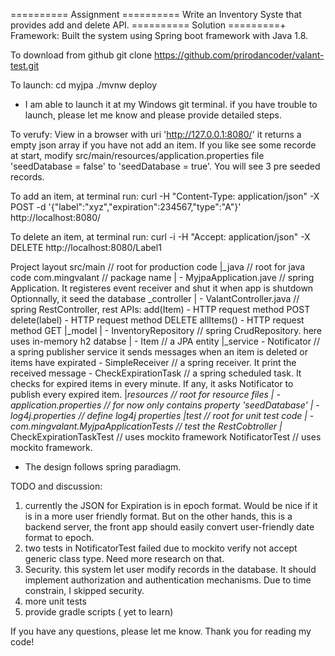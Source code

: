 ========== Assignment ==========
Write an Inventory Syste that provides add and delete API.
========== Solution =========+
Framework:
   Built the system using Spring boot framework with Java 1.8. 

To download from github
   git clone https://github.com/prirodancoder/valant-test.git 
 
To launch:
 cd myjpa
    ./mvnw deploy
  * I am able to launch it at my Windows git terminal. if you have trouble to launch, please let me know and please 
    provide detailed steps.

 To verufy: 
	View in a browser with uri 'http://127.0.0.1:8080/'
	  it returns a empty json array if you have not add an item.
	  If you like see some recorde at start, modify src/main/resources/application.properties file 'seedDatabase = false' to 'seedDatabase = true'. You will see 3 pre seeded records.

To add an item, at terminal run:
    curl -H "Content-Type: application/json" -X POST -d '{"label":"xyz","expiration":234567,"type":"A"}' http://localhost:8080/
	
To delete an item, at terminal run:
 	curl -i -H "Accept: application/json" -X DELETE http://localhost:8080/Label1

Project layout
 src/main							// root for production code
  |_java 							// root for java code
	  com.mingvalant 				// package name
	   | - MyjpaApplication.jave	// spring Application. 
	                                   It registeres event receiver and shut it when app is shutdown
	                                   Optionnally, it seed the database 
	    _controller
	     | - ValantController.java  // spring RestController, rest APIs:
	                                   add(Item) - HTTP request method POST
	                                   delete(label) - HTTP request method DELETE
	                                   allItems() - HTTP request method GET
	     |_model
	     | - InventoryRepository	// spring CrudRepository. here uses in-memory h2 databse
	     | - Item  					// a JPA entity
	     |_service
	       - Notificator			// a spring publisher service
	       							   it sends messages when an item is deleted
	       							   or items have expirated
	       - SimpleReceiver			// a spring receiver. It print the received message 
	       - CheckExpirationTask	// a spring scheduled task. It checks for expired items 
	                                   in every minute. If any, it asks Notificator to publish every expired item.
	  |_resources 					// root for resource files
		| - application.properties  // for now only contains property 'seedDatabase'
		| - log4j.properties      	// define log4j properties
  |test 							// root for unit test code
	| - com.mingvalant.MyjpaApplicationTests  // test the RestCobtroller
	  |_
	     CheckExpirationTaskTest	// uses mockito framework
	     NotificatorTest			// uses mockito framework.

 * The design follows spring paradiagm. 
	
TODO and discussion:
1) currently the JSON for Expiration is in epoch format. Would be nice if it is in a more user friendly format. But on the other hands, this is a backend server, the front app should easily convert user-friendly date format to epoch.
2) two tests in NotificatorTest failed due to mockito verify not accept generic class type. Need more research on that.
3) Security. this system let user modify records in the database. It should implement authorization and authentication mechanisms. Due to time constrain, I skipped security.
4) more unit tests
5) provide gradle scripts ( yet to learn)

If you have any questions, please let me know. 
Thank you for reading my code!
